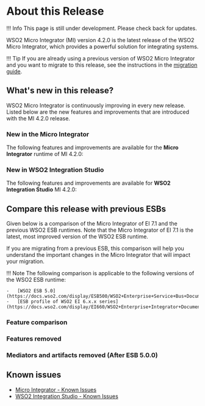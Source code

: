 # About this Release

!!! Info
    This page is still under development. Please check back for updates.

WSO2 Micro Integrator (MI) version 4.2.0 is the latest release of the WSO2 Micro Integrator, which provides a powerful solution for integrating systems.

!!! Tip
    If you are already using a previous version of WSO2 Micro Integrator and you want to migrate to this release, see the instructions in the [migration guide](../../install-and-setup/upgrading-wso2-mi).

## What's new in this release?

WSO2 Micro Integrator is continuously improving in every new release. Listed below are the new features and improvements that are introduced with the MI 4.2.0 release.


### New in the Micro Integrator

The following features and improvements are available for the <b>Micro Integrator</b> runtime of MI 4.2.0:


### New in WSO2 Integration Studio

The following features and improvements are available for <b>WSO2 Integration Studio</b> MI 4.2.0:


## Compare this release with previous ESBs

Given below is a comparison of the Micro Integrator of EI 7.1 and the previous WSO2 ESB runtimes. Note that the Micro Integrator of EI 7.1 is the latest, most improved version of the WSO2 ESB runtime.

If you are migrating from a previous ESB, this comparison will help you understand the important changes in the Micro Integrator that will impact your migration.

!!! Note
    The following comparison is applicable to the following versions of the WSO2 ESB runtime:

	-	[WSO2 ESB 5.0](https://docs.wso2.com/display/ESB500/WSO2+Enterprise+Service+Bus+Documentation)
	-	[ESB profile of WSO2 EI 6.x.x series](https://docs.wso2.com/display/EI660/WSO2+Enterprise+Integrator+Documentation)

### Feature comparison

###	Features removed

### Mediators and artifacts removed (After ESB 5.0.0)


## Known issues

-   [Micro Integrator - Known Issues](https://github.com/wso2/micro-integrator/issues)
-   [WSO2 Integration Studio - Known Issues](https://github.com/wso2/devstudio-tooling-ei/issues)
